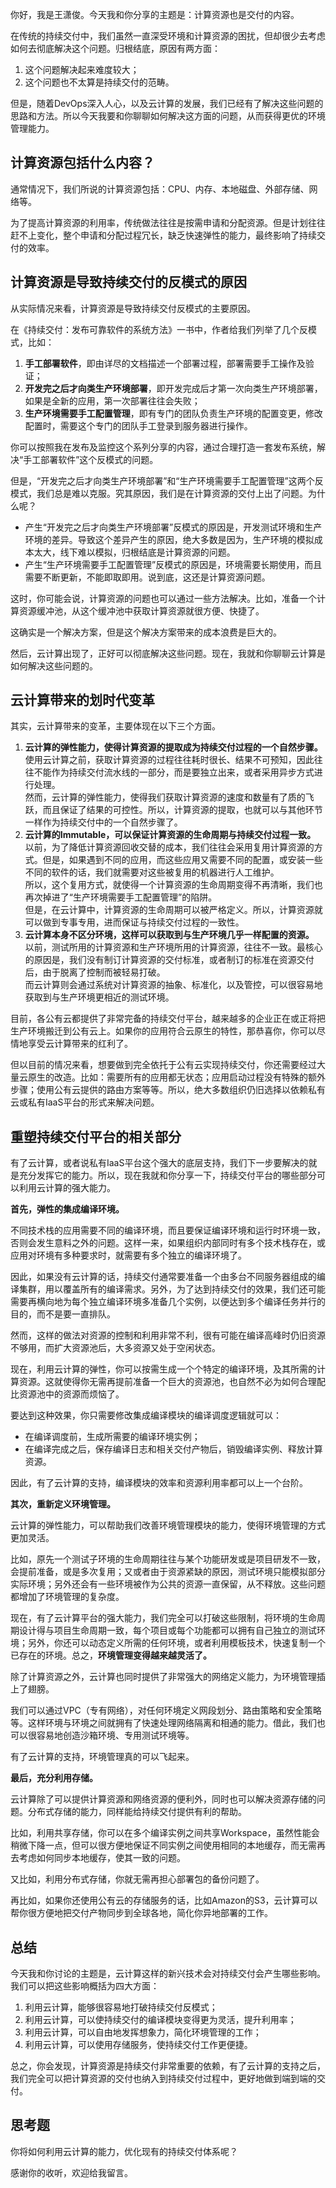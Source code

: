 你好，我是王潇俊。今天我和你分享的主题是：计算资源也是交付的内容。

在传统的持续交付中，我们虽然一直深受环境和计算资源的困扰，但却很少去考虑如何去彻底解决这个问题。归根结底，原因有两方面：

1. 这个问题解决起来难度较大；
2. 这个问题也不太算是持续交付的范畴。

但是，随着DevOps深入人心，以及云计算的发展，我们已经有了解决这些问题的思路和方法。所以今天我要和你聊聊如何解决这方面的问题，从而获得更优的环境管理能力。

## 计算资源包括什么内容？

通常情况下，我们所说的计算资源包括：CPU、内存、本地磁盘、外部存储、网络等。

为了提高计算资源的利用率，传统做法往往是按需申请和分配资源。但是计划往往赶不上变化，整个申请和分配过程冗长，缺乏快速弹性的能力，最终影响了持续交付的效率。

## 计算资源是导致持续交付的反模式的原因

从实际情况来看，计算资源是导致持续交付反模式的主要原因。

在《持续交付：发布可靠软件的系统方法》一书中，作者给我们列举了几个反模式，比如：

1. **手工部署软件**，即由详尽的文档描述一个部署过程，部署需要手工操作及验证；
2. **开发完之后才向类生产环境部署**，即开发完成后才第一次向类生产环境部署，如果是全新的应用，第一次部署往往会失败；
3. **生产环境需要手工配置管理**，即有专门的团队负责生产环境的配置变更，修改配置时，需要这个专门的团队手工登录到服务器进行操作。

你可以按照我在发布及监控这个系列分享的内容，通过合理打造一套发布系统，解决“手工部署软件”这个反模式的问题。

但是，“开发完之后才向类生产环境部署”和“生产环境需要手工配置管理”这两个反模式，我们总是难以克服。究其原因，我们是在计算资源的交付上出了问题。为什么呢？

- 产生“开发完之后才向类生产环境部署”反模式的原因是，开发测试环境和生产环境的差异。导致这个差异产生的原因，绝大多数是因为，生产环境的模拟成本太大，线下难以模拟，归根结底是计算资源的问题。
- 产生“生产环境需要手工配置管理”反模式的原因是，环境需要长期使用，而且需要不断更新，不能即取即用。说到底，这还是计算资源问题。

这时，你可能会说，计算资源的问题也可以通过一些方法解决。比如，准备一个计算资源缓冲池，从这个缓冲池中获取计算资源就很方便、快捷了。

这确实是一个解决方案，但是这个解决方案带来的成本浪费是巨大的。

然后，云计算出现了，正好可以彻底解决这些问题。现在，我就和你聊聊云计算是如何解决这些问题的。

## 云计算带来的划时代变革

其实，云计算带来的变革，主要体现在以下三个方面。

1. **云计算的弹性能力，使得计算资源的提取成为持续交付过程的一个自然步骤。**  
   使用云计算之前，获取计算资源的过程往往耗时很长、结果不可预知，因此往往不能作为持续交付流水线的一部分，而是要独立出来，或者采用异步方式进行处理。  
   然而，云计算的弹性能力，使得我们获取计算资源的速度和数量有了质的飞跃，而且保证了结果的可控性。所以，计算资源的提取，也就可以与其他环节一样作为持续交付中的一个自然步骤了。
2. **云计算的Immutable，可以保证计算资源的生命周期与持续交付过程一致。**  
   以前，为了降低计算资源回收交替的成本，我们往往会采用复用计算资源的方式。但是，如果遇到不同的应用，而这些应用又需要不同的配置，或安装一些不同的软件的话，我们就需要对这些被复用的机器进行人工维护。  
   所以，这个复用方式，就使得一个计算资源的生命周期变得不再清晰，我们也再次掉进了“生产环境需要手工配置管理”的陷阱。  
   但是，在云计算中，计算资源的生命周期可以被严格定义。所以，计算资源就可以做到专事专用，进而保证与持续交付过程的一致性。
3. **云计算本身不区分环境，这样可以获取到与生产环境几乎一样配置的资源。**  
   以前，测试所用的计算资源和生产环境所用的计算资源，往往不一致。最核心的原因是，我们没有制订计算资源的交付标准，或者制订的标准在资源交付后，由于脱离了控制而被轻易打破。  
   而云计算则会通过系统对计算资源的抽象、标准化，以及管控，可以很容易地获取到与生产环境更相近的测试环境。

目前，各公有云都提供了非常完备的持续交付平台，越来越多的企业正在或正将把生产环境搬迁到公有云上。如果你的应用符合云原生的特性，那恭喜你，你可以尽情地享受云计算带来的红利了。

但以目前的情况来看，想要做到完全依托于公有云实现持续交付，你还需要经过大量云原生的改造。比如：需要所有的应用都无状态；应用启动过程没有特殊的额外步骤；使用公有云提供的路由方案等等。所以，绝大多数组织仍旧选择以依赖私有云或私有IaaS平台的形式来解决问题。

## 重塑持续交付平台的相关部分

有了云计算，或者说私有IaaS平台这个强大的底层支持，我们下一步要解决的就是充分发挥它的能力。所以，现在我就和你分享一下，持续交付平台的哪些部分可以利用云计算的强大能力。

**首先，弹性的集成编译环境。**

不同技术栈的应用需要不同的编译环境，而且要保证编译环境和运行时环境一致，否则会发生意料之外的问题。这样一来，如果组织内部同时有多个技术栈存在，或应用对环境有多种要求时，就需要有多个独立的编译环境了。

因此，如果没有云计算的话，持续交付通常要准备一个由多台不同服务器组成的编译集群，用以覆盖所有的编译需求。另外，为了达到持续交付的效果，我们还可能需要再横向地为每个独立编译环境多准备几个实例，以便达到多个编译任务并行的目的，而不是要一直排队。

然而，这样的做法对资源的控制和利用非常不利，很有可能在编译高峰时仍旧资源不够用，而扩大资源池后，大多资源又处于空闲状态。

现在，利用云计算的弹性，你可以按需生成一个个特定的编译环境，及其所需的计算资源。这就使得你无需再提前准备一个巨大的资源池，也自然不必为如何合理配比资源池中的资源而烦恼了。

要达到这种效果，你只需要修改集成编译模块的编译调度逻辑就可以：

- 在编译调度前，生成所需要的编译环境实例；
- 在编译完成之后，保存编译日志和相关交付产物后，销毁编译实例、释放计算资源。

因此，有了云计算的支持，编译模块的效率和资源利用率都可以上一个台阶。

**其次，重新定义环境管理。**

云计算的弹性能力，可以帮助我们改善环境管理模块的能力，使得环境管理的方式更加灵活。

比如，原先一个测试子环境的生命周期往往与某个功能研发或是项目研发不一致，会提前准备，或是多次复用；又或者由于资源紧缺的原因，测试环境只能模拟部分实际环境；另外还会有一些环境被作为公共的资源一直保留，从不释放。这些问题都增加了环境管理的复杂度。

现在，有了云计算平台的强大能力，我们完全可以打破这些限制，将环境的生命周期设计得与项目生命周期一致，每个项目或每个功能都可以拥有自己独立的测试环境；另外，你还可以动态定义所需的任何环境，或者利用模板技术，快速复制一个已存在的环境。总之，**环境管理变得越来越灵活了。**

除了计算资源之外，云计算也同时提供了非常强大的网络定义能力，为环境管理插上了翅膀。

我们可以通过VPC（专有网络），对任何环境定义网段划分、路由策略和安全策略等。这样环境与环境之间就拥有了快速处理网络隔离和相通的能力。借此，我们也可以很容易地创造沙箱环境、专用测试环境等。

有了云计算的支持，环境管理真的可以飞起来。

**最后，充分利用存储。**

云计算除了可以提供计算资源和网络资源的便利外，同时也可以解决资源存储的问题。分布式存储的能力，同样能给持续交付提供有利的帮助。

比如，利用共享存储，你可以在多个编译实例之间共享Workspace，虽然性能会稍微下降一点，但可以很方便地保证不同实例之间使用相同的本地缓存，而无需再去考虑如何同步本地缓存，使其一致的问题。

又比如，利用分布式存储，你就无需再担心部署包的备份问题了。

再比如，如果你还使用公有云的存储服务的话，比如Amazon的S3，云计算可以帮你很方便地把交付产物同步到全球各地，简化你异地部署的工作。

## 总结

今天我和你讨论的主题是，云计算这样的新兴技术会对持续交付会产生哪些影响。我们可以把这些影响概括为四大方面：

1. 利用云计算，能够很容易地打破持续交付反模式；
2. 利用云计算，可以使持续交付的编译模块变得更为灵活，提升利用率；
3. 利用云计算，可以自由地发挥想象力，简化环境管理的工作；
4. 利用云计算，可以使用存储服务，使持续交付工作更便捷。

总之，你会发现，计算资源是持续交付非常重要的依赖，有了云计算的支持之后，我们完全可以把计算资源的交付也纳入到持续交付过程中，更好地做到端到端的交付。

## 思考题

你将如何利用云计算的能力，优化现有的持续交付体系呢？

感谢你的收听，欢迎给我留言。
